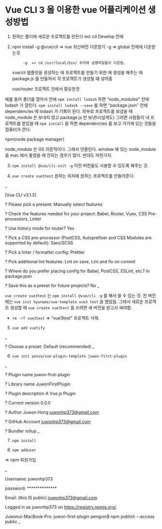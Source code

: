 # Vue CLI 3 을 이용한 vue 어플리케이션 생성방법


1. 원하는 폴더에 새로운 프로젝트를 만든다
ex) cd Develop 안에

2. npm install -g @vue/cli => vue 최신버전 다운받기
				-g => global 전체에 다운받는것

			-g	=> cd /usr/local/bin/ 위치에 실행파일들이 다운됨.


	vue/cli 템플릿을 생성하는 애 프로젝트를 만들기 위한 애 생성을 해주는 애 
	package.js 를 만들어서 각 프로젝트가 생성될 떄 넣어줌

	vue/router 프로젝트 안에서 필요한것



예를 들어 폴더를 열어서 안에 `npm install lodash` 하면 "node_modules" 안에 lodash 가 깔린다.
`npm install lodash --save` 를 하면 "package.json" 안에 dependencies 에 lodash 가 기록이 된다. 외부로 프로젝트를 보냈을 때 node_module 은 보내지 않고 package.js 만 보낸다(설계도) 그러면 사람들이 내 프로젝트를 받았을 때 `npm install` 을 하면 dependencies 를 보고 거기에 있는 것들을 컴퓨터가 깐다.

npm(node package manager)

node_module 은 OS 의존적이다. 그래서 안올린다. window 에 있는 node_module 을 mac 에서 돌렸을 때 안되는 경우가 많다. 반대도 마찬가지.



3. `npm install @vue/cli-init -g`
이전 버전들도 사용할 수 있도록 해주는 것.

4. `vue create vue3test` 원하는 위치에 원하는 프로젝트를 만들어준다.

_

[Vue CLI v3.1.3]

? Please pick a present: Manually select features

? Check the features needed for your project: Babel, Router, Vuex, CSS Pre-processors, Linter

? Use history mode for router? Yes

? Pick a CSS pre-processor (PostCSS, Autoprefixer and CSS Modules are supported by default): Sass/SCSS

? Pick a linter / formatter config: Prettier

? Pick additional lint features: Lint on save, Lint and fix on commit

? Where do you prefer placing config for Babel, PostCSS, ESLint, etc.?
In package.json

? Save this as a preset for future projects? No
_


`vue create vue3test` 는 `npm install @vue/cli -g` 를 해서 쓸 수 있는 것.
전 버전에는 `vue init hyunwoo/vue-template vue3 test` 을 했었음. 그래서 새로운 프로젝트 생성할 때 `vue create vue3test` 를 쓰려면 새 버전을 받고서 써야함.



* `rm -rf vue3test` => "vue3test" 프로젝트 삭제.


5. `vue add vuetify`

_

? Choose a preset: Default (recommended)
_

6. `vue init posva/vue-plugin-template juwon-first-plugin`

_

? Plugin name			juwon-first-plugin

? Library name			JuwonFirstPlugin

? Plugin description	A Vue.js Plugin

? Current version		0.0.0

? Author				Juwon Hong <juwonhp373@gmail.com>

? GitHub Account		juwonhp373@gmail.com

? Bundler				rollup
_


7. `npm install`

8. `npm adduser`

=> npm 회원가입

_

Username: juwonhp373

password: **************

Email: (this IS public) juwonhp373@gmail.com

Logged in as juwonhp373 on https://registry.npmjs.org/.

Juwonui-MacBook-Pro: juwon-first-plugin penguin$ npm publish --access public
_










